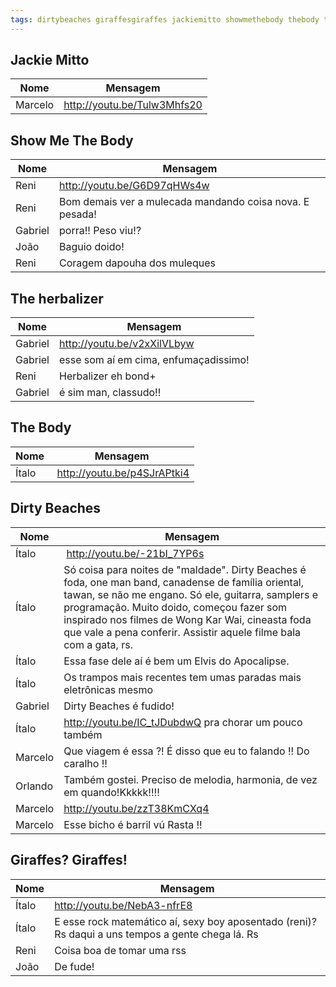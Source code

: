 ```yaml
---
tags: dirtybeaches giraffesgiraffes jackiemitto showmethebody thebody theherbalizer
---
```


## Jackie Mitto

| Nome    | Mensagem                                                   |
| ------- | ---------------------------------------------------------- |
| Marcelo | <http://youtu.be/Tulw3Mhfs20>                              |

## Show Me The Body

| Nome    | Mensagem                                                   |
| ------- | ---------------------------------------------------------- |
| Reni    | <http://youtu.be/G6D97qHWs4w>                              |
| Reni    | Bom demais ver a mulecada mandando coisa nova. E pesada!   |
| Gabriel | porra!! Peso viu!?                                         |
| João    | Baguio doido!                                              |
| Reni    | Coragem dapouha dos muleques                               |

## The herbalizer

| Nome    | Mensagem                                                   |
| ------- | ---------------------------------------------------------- |
| Gabriel | <http://youtu.be/v2xXilVLbyw>                              |
| Gabriel | esse som aí em cima, enfumaçadissimo!                      |
| Reni    | Herbalizer eh bond+                                        |
| Gabriel | é sim man, classudo!!                                      |

## The Body

| Nome    | Mensagem                                                   |
| ------- | ---------------------------------------------------------- |
| Ítalo   | <http://youtu.be/p4SJrAPtki4>                              |

## Dirty Beaches

| Nome    | Mensagem                                                   |
| ------- | ---------------------------------------------------------- |
| Ítalo   | <http://youtu.be/-21bI_7YP6s>                              |
| Ítalo   | Só coisa para noites de "maldade". Dirty Beaches é foda, one man band, canadense de família oriental, tawan, se não me engano. Só ele, guitarra, samplers e programação. Muito doido, começou fazer som inspirado nos filmes de Wong Kar Wai, cineasta foda que vale a pena conferir. Assistir aquele filme bala com a gata, rs. |
| Ítalo   | Essa fase dele aí é bem um Elvis do Apocalipse.            |
| Ítalo   | Os trampos mais recentes tem umas paradas mais eletrônicas mesmo |
| Gabriel | Dirty Beaches é fudido!                                    |
| Ítalo   | <http://youtu.be/IC_tJDubdwQ> pra chorar um pouco também   |
| Marcelo | Que viagem é essa ?! É disso que eu to falando !! Do caralho !! |
| Orlando | Também gostei. Preciso de melodia, harmonia, de vez em quando!Kkkkk!!!! |
| Marcelo | <http://youtu.be/zzT38KmCXq4>                              |
| Marcelo | Esse bicho é barril vú Rasta !!                            |

## Giraffes? Giraffes!

| Nome    | Mensagem                                                   |
| ------- | ---------------------------------------------------------- |
| Ítalo   | <http://youtu.be/NebA3-nfrE8>                              |
| Ítalo   | E esse rock matemático aí, sexy boy aposentado (reni)? Rs daqui a uns tempos a gente chega lá. Rs |
| Reni    | Coisa boa de tomar uma rss                                 |
| João    | De fude!                                                   |
